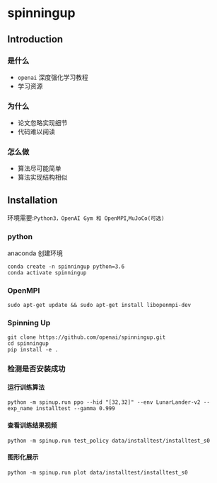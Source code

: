 # spinningup



## Introduction



### 是什么

* `openai` 深度强化学习教程
* 学习资源



### 为什么

* 论文忽略实现细节
* 代码难以阅读



### 怎么做

* 算法尽可能简单
* 算法实现结构相似



## Installation

环境需要:`Python3，OpenAI Gym 和 OpenMPI`,`MuJoCo(可选)`



### python

anaconda 创建环境

```
conda create -n spinningup python=3.6
conda activate spinningup
```



### OpenMPI

```
sudo apt-get update && sudo apt-get install libopenmpi-dev
```



### Spinning Up

```
git clone https://github.com/openai/spinningup.git
cd spinningup
pip install -e .
```



### 检测是否安装成功

#### 运行训练算法

```
python -m spinup.run ppo --hid "[32,32]" --env LunarLander-v2 --exp_name installtest --gamma 0.999
```



#### 查看训练结果视频

```
python -m spinup.run test_policy data/installtest/installtest_s0
```



#### 图形化展示

```
python -m spinup.run plot data/installtest/installtest_s0
```